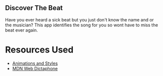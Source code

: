 ## Discover The Beat
Have you ever heard a sick beat but you just don't know the name and or the musician?
This app identifies the song for you so wont have to miss the beat ever again.

# Resources Used
* [Animations and Styles]('http://tobiasahlin.com/')
* [MDN Web Dictaphone]('https://github.com/mdn/web-dictaphone')
